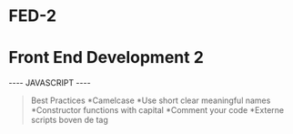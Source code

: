 FED-2
=====

Front End Development 2
=====
---- JAVASCRIPT ----
>Best Practices
>*Camelcase
>*Use short clear meaningful names
*Constructor functions with capital
*Comment your code
*Externe scripts boven de </body> tag
